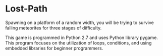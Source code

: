 # Lost-Path

Spawning on a platform of a random width, you will be trying to survive falling meteorites for three stages of difficulty. 

This game is programmed in Python 2.7 and uses Python library pygame. This program focuses on the utilization of loops, conditions, and using embedded libraries for beginner programmers.
